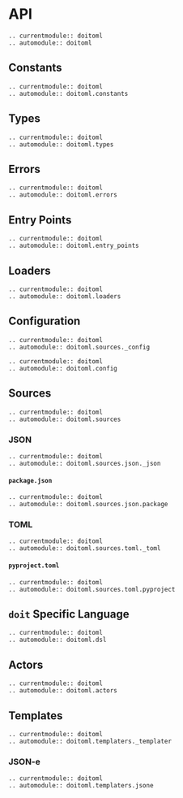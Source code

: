 # API

```{eval-rst}
.. currentmodule:: doitoml
.. automodule:: doitoml
```

## Constants

```{eval-rst}
.. currentmodule:: doitoml
.. automodule:: doitoml.constants
```

## Types

```{eval-rst}
.. currentmodule:: doitoml
.. automodule:: doitoml.types
```

## Errors

```{eval-rst}
.. currentmodule:: doitoml
.. automodule:: doitoml.errors
```

## Entry Points

```{eval-rst}
.. currentmodule:: doitoml
.. automodule:: doitoml.entry_points
```

## Loaders

```{eval-rst}
.. currentmodule:: doitoml
.. automodule:: doitoml.loaders
```

## Configuration

```{eval-rst}
.. currentmodule:: doitoml
.. automodule:: doitoml.sources._config
```

```{eval-rst}
.. currentmodule:: doitoml
.. automodule:: doitoml.config
```

## Sources

```{eval-rst}
.. currentmodule:: doitoml
.. automodule:: doitoml.sources
```

### JSON

```{eval-rst}
.. currentmodule:: doitoml
.. automodule:: doitoml.sources.json._json
```

#### `package.json`

```{eval-rst}
.. currentmodule:: doitoml
.. automodule:: doitoml.sources.json.package
```

### TOML

```{eval-rst}
.. currentmodule:: doitoml
.. automodule:: doitoml.sources.toml._toml
```

#### `pyproject.toml`

```{eval-rst}
.. currentmodule:: doitoml
.. automodule:: doitoml.sources.toml.pyproject
```

## `doit` Specific Language

```{eval-rst}
.. currentmodule:: doitoml
.. automodule:: doitoml.dsl
```

## Actors

```{eval-rst}
.. currentmodule:: doitoml
.. automodule:: doitoml.actors
```

## Templates

```{eval-rst}
.. currentmodule:: doitoml
.. automodule:: doitoml.templaters._templater
```

### JSON-e

```{eval-rst}
.. currentmodule:: doitoml
.. automodule:: doitoml.templaters.jsone
```
